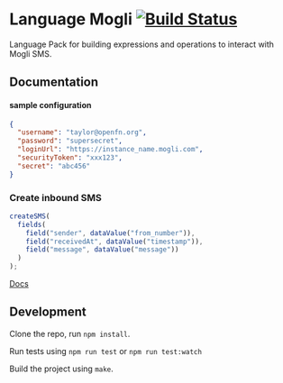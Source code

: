 Language Mogli [![Build Status](https://travis-ci.org/OpenFn/language-mogli.svg?branch=master)](https://travis-ci.org/OpenFn/language-mogli)
==============

Language Pack for building expressions and operations to interact with Mogli SMS.

Documentation
-------------

#### sample configuration

```json
{
  "username": "taylor@openfn.org",
  "password": "supersecret",
  "loginUrl": "https://instance_name.mogli.com",
  "securityToken": "xxx123",
  "secret": "abc456"
}
```

### Create inbound SMS
```js
createSMS(
  fields(
    field("sender", dataValue("from_number")),
    field("receivedAt", dataValue("timestamp")),
    field("message", dataValue("message"))
  )
);
```

<!-- TODO: determine update process -->
<!-- ### Update SMS status
```js
updateSMS(
  fields(
    field("Id", dataValue("externalId")),
    field("status", dataValue("status"))
  )
);
``` -->

[Docs](docs/index)

Development
-----------

Clone the repo, run `npm install`.

Run tests using `npm run test` or `npm run test:watch`

Build the project using `make`.
